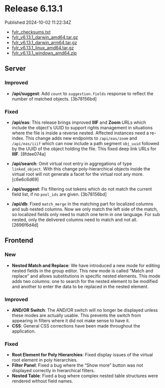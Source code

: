 
# Release 6.13.1

Published 2024-10-02 11:22:34Z

* [fylr_checksums.txt](https://s3.eu-central-1.wasabisys.com/fylr-releases/v6.13.1/fylr_checksums.txt)
* [fylr_v6.13.1_darwin_amd64.tar.gz](https://s3.eu-central-1.wasabisys.com/fylr-releases/v6.13.1/fylr_v6.13.1_darwin_amd64.tar.gz)
* [fylr_v6.13.1_darwin_arm64.tar.gz](https://s3.eu-central-1.wasabisys.com/fylr-releases/v6.13.1/fylr_v6.13.1_darwin_arm64.tar.gz)
* [fylr_v6.13.1_linux_amd64.tar.gz](https://s3.eu-central-1.wasabisys.com/fylr-releases/v6.13.1/fylr_v6.13.1_linux_amd64.tar.gz)
* [fylr_v6.13.1_windows_amd64.zip](https://s3.eu-central-1.wasabisys.com/fylr-releases/v6.13.1/fylr_v6.13.1_windows_amd64.zip)

## Server

### Improved

* **/api/suggest**: Add `count` to `suggestion.fields` response to reflect the number of matched objects. [3b78156bd]

### Fixed

* **/api/eas**: This release brings improved **IIIF** and **Zoom** URLs which include the object's UUID to support rights management in situations where the file is inside a reverse nested. Affected instances need a re-index. This change adds new endpoints to `/api/eas/zoom` and `/api/eas/iiif` which can now include a path segment `obj_uuid` followed by the UUID of the object holding the file. This fixed deep link URLs for **IIIF**. [8fdee074a]

* **/api/search**: Omit virtual root entry in aggregations of type `linked_object`. With this change poly-hierarchical objects inside the virtual root will not generate a facet for the virtual root any more. [c6e6c6d69]

* **/api/suggest**: Fix filtering out tokens which do not match the current field list, if no `pool_ids` are given. [3b78156bd]

* **/api/db**: Fixed `match_merge` in the matching part for localized columns and sub nested columns. Now we only match the left side of the match, so localized fields only need to match one term in one language. For sub nested, only the delivered columns need to match and not all. [2696f6d4d]

## Frontend

### New
* **Nested Match and Replace**: We have introduced a new mode for editing nested fields in the group editor. This new mode is called “Match and replace” and allows substitutions in specific nested elements. This mode adds two columns: one to search for the nested element to be modified and another to enter the data to be replaced in the nested element.

### Improved
* **AND/OR Switch**: The AND/OR switch will no longer be displayed unless these modes are actually usable. This prevents the switch from appearing in filters where it did not make sense to have it.
* **CSS**: General CSS corrections have been made throughout the application.

### Fixed
* **Root Element for Poly Hierarchies**: Fixed display issues of the virtual root element in poly hierarchies.
* **Filter Panel**: Fixed a bug where the “Show more” button was not displayed correctly in hierarchical filters.
* **Nested Table**: Fixed a bug where complex nested table structures were rendered without field names.